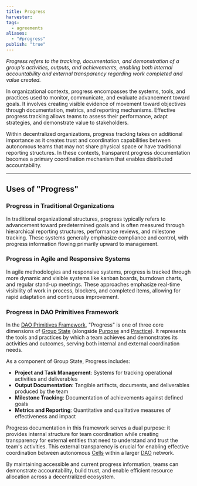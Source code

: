 ```yaml
---
title: Progress
harvester: 
tags:
  - agreements
aliases:
  - "#progress"
publish: "true"
---
```


*Progress refers to the tracking, documentation, and demonstration of a group's activities, outputs, and achievements, enabling both internal accountability and external transparency regarding work completed and value created.*

In organizational contexts, progress encompasses the systems, tools, and practices used to monitor, communicate, and evaluate advancement toward goals. It involves creating visible evidence of movement toward objectives through documentation, metrics, and reporting mechanisms. Effective progress tracking allows teams to assess their performance, adapt strategies, and demonstrate value to stakeholders.

Within decentralized organizations, progress tracking takes on additional importance as it creates trust and coordination capabilities between autonomous teams that may not share physical space or have traditional reporting structures. In these contexts, transparent progress documentation becomes a primary coordination mechanism that enables distributed accountability.

---

## Uses of "Progress"

### Progress in Traditional Organizations

In traditional organizational structures, progress typically refers to advancement toward predetermined goals and is often measured through hierarchical reporting structures, performance reviews, and milestone tracking. These systems generally emphasize compliance and control, with progress information flowing primarily upward to management.

### Progress in Agile and Responsive Systems

In agile methodologies and responsive systems, progress is tracked through more dynamic and visible systems like kanban boards, burndown charts, and regular stand-up meetings. These approaches emphasize real-time visibility of work in process, blockers, and completed items, allowing for rapid adaptation and continuous improvement.

### Progress in DAO Primitives Framework

In the [DAO Primitives Framework](tags/primitives.md), "Progress" is one of three core dimensions of [Group State](notes/dao-primitives/framework/group-state.md) (alongside [Purpose](tags/purpose.md) and [Practice](tags/practices.md)). It represents the tools and practices by which a team achieves and demonstrates its activities and outcomes, serving both internal and external coordination needs.

As a component of Group State, Progress includes:

- **Project and Task Management**: Systems for tracking operational activities and deliverables
- **Output Documentation**: Tangible artifacts, documents, and deliverables produced by the team
- **Milestone Tracking**: Documentation of achievements against defined goals
- **Metrics and Reporting**: Quantitative and qualitative measures of effectiveness and impact

Progress documentation in this framework serves a dual purpose: it provides internal structure for team coordination while creating transparency for external entities that need to understand and trust the team's activities. This external transparency is crucial for enabling effective coordination between autonomous [Cells](cell.md) within a larger [DAO](tags/daos.md) network.

By maintaining accessible and current progress information, teams can demonstrate accountability, build trust, and enable efficient resource allocation across a decentralized ecosystem.